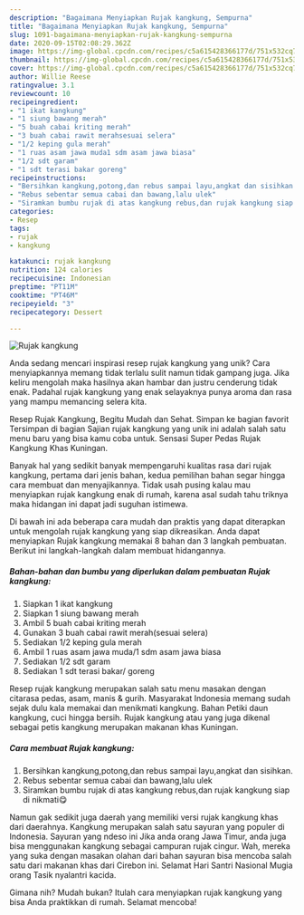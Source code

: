 ```yaml
---
description: "Bagaimana Menyiapkan Rujak kangkung, Sempurna"
title: "Bagaimana Menyiapkan Rujak kangkung, Sempurna"
slug: 1091-bagaimana-menyiapkan-rujak-kangkung-sempurna
date: 2020-09-15T02:08:29.362Z
image: https://img-global.cpcdn.com/recipes/c5a615428366177d/751x532cq70/rujak-kangkung-foto-resep-utama.jpg
thumbnail: https://img-global.cpcdn.com/recipes/c5a615428366177d/751x532cq70/rujak-kangkung-foto-resep-utama.jpg
cover: https://img-global.cpcdn.com/recipes/c5a615428366177d/751x532cq70/rujak-kangkung-foto-resep-utama.jpg
author: Willie Reese
ratingvalue: 3.1
reviewcount: 10
recipeingredient:
- "1 ikat kangkung"
- "1 siung bawang merah"
- "5 buah cabai kriting merah"
- "3 buah cabai rawit merahsesuai selera"
- "1/2 keping gula merah"
- "1 ruas asam jawa muda1 sdm asam jawa biasa"
- "1/2 sdt garam"
- "1 sdt terasi bakar goreng"
recipeinstructions:
- "Bersihkan kangkung,potong,dan rebus sampai layu,angkat dan sisihkan."
- "Rebus sebentar semua cabai dan bawang,lalu ulek"
- "Siramkan bumbu rujak di atas kangkung rebus,dan rujak kangkung siap di nikmati😋"
categories:
- Resep
tags:
- rujak
- kangkung

katakunci: rujak kangkung 
nutrition: 124 calories
recipecuisine: Indonesian
preptime: "PT11M"
cooktime: "PT46M"
recipeyield: "3"
recipecategory: Dessert

---
```



![Rujak kangkung](https://img-global.cpcdn.com/recipes/c5a615428366177d/751x532cq70/rujak-kangkung-foto-resep-utama.jpg)

Anda sedang mencari inspirasi resep rujak kangkung yang unik? Cara menyiapkannya memang tidak terlalu sulit namun tidak gampang juga. Jika keliru mengolah maka hasilnya akan hambar dan justru cenderung tidak enak. Padahal rujak kangkung yang enak selayaknya punya aroma dan rasa yang mampu memancing selera kita.

Resep Rujak Kangkung, Begitu Mudah dan Sehat. Simpan ke bagian favorit Tersimpan di bagian Sajian rujak kangkung yang unik ini adalah salah satu menu baru yang bisa kamu coba untuk. Sensasi Super Pedas Rujak Kangkung Khas Kuningan.

Banyak hal yang sedikit banyak mempengaruhi kualitas rasa dari rujak kangkung, pertama dari jenis bahan, kedua pemilihan bahan segar hingga cara membuat dan menyajikannya. Tidak usah pusing kalau mau menyiapkan rujak kangkung enak di rumah, karena asal sudah tahu triknya maka hidangan ini dapat jadi suguhan istimewa.


Di bawah ini ada beberapa cara mudah dan praktis yang dapat diterapkan untuk mengolah rujak kangkung yang siap dikreasikan. Anda dapat menyiapkan Rujak kangkung memakai 8 bahan dan 3 langkah pembuatan. Berikut ini langkah-langkah dalam membuat hidangannya.

<!--inarticleads1-->

##### Bahan-bahan dan bumbu yang diperlukan dalam pembuatan Rujak kangkung:

1. Siapkan 1 ikat kangkung
1. Siapkan 1 siung bawang merah
1. Ambil 5 buah cabai kriting merah
1. Gunakan 3 buah cabai rawit merah(sesuai selera)
1. Sediakan 1/2 keping gula merah
1. Ambil 1 ruas asam jawa muda/1 sdm asam jawa biasa
1. Sediakan 1/2 sdt garam
1. Sediakan 1 sdt terasi bakar/ goreng


Resep rujak kangkung merupakan salah satu menu masakan dengan citarasa pedas, asam, manis &amp; gurih. Masyarakat Indonesia memang sudah sejak dulu kala memakai dan menikmati kangkung. Bahan Petiki daun kangkung, cuci hingga bersih. Rujak kangkung atau yang juga dikenal sebagai petis kangkung merupakan makanan khas Kuningan. 

<!--inarticleads2-->

##### Cara membuat Rujak kangkung:

1. Bersihkan kangkung,potong,dan rebus sampai layu,angkat dan sisihkan.
1. Rebus sebentar semua cabai dan bawang,lalu ulek
1. Siramkan bumbu rujak di atas kangkung rebus,dan rujak kangkung siap di nikmati😋


Namun gak sedikit juga daerah yang memiliki versi rujak kangkung khas dari daerahnya. Kangkung merupakan salah satu sayuran yang populer di Indonesia. Sayuran yang ndeso ini Jika anda orang Jawa Timur, anda juga bisa menggunakan kangkung sebagai campuran rujak cingur. Wah, mereka yang suka dengan masakan olahan dari bahan sayuran bisa mencoba salah satu dari makanan khas dari Cirebon ini. Selamat Hari Santri Nasional Mugia orang Tasik nyalantri kacida. 

Gimana nih? Mudah bukan? Itulah cara menyiapkan rujak kangkung yang bisa Anda praktikkan di rumah. Selamat mencoba!
